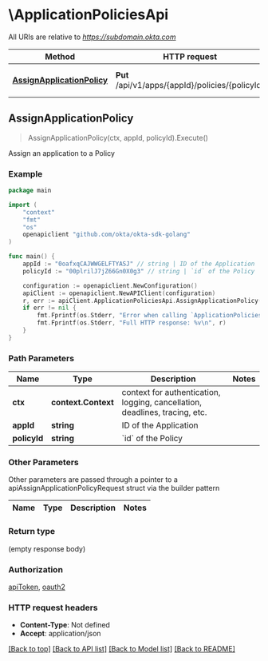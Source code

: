 # \ApplicationPoliciesApi

All URIs are relative to *https://subdomain.okta.com*

Method | HTTP request | Description
------------- | ------------- | -------------
[**AssignApplicationPolicy**](ApplicationPoliciesApi.md#AssignApplicationPolicy) | **Put** /api/v1/apps/{appId}/policies/{policyId} | Assign an application to a Policy



## AssignApplicationPolicy

> AssignApplicationPolicy(ctx, appId, policyId).Execute()

Assign an application to a Policy



### Example

```go
package main

import (
    "context"
    "fmt"
    "os"
    openapiclient "github.com/okta/okta-sdk-golang"
)

func main() {
    appId := "0oafxqCAJWWGELFTYASJ" // string | ID of the Application
    policyId := "00plrilJ7jZ66Gn0X0g3" // string | `id` of the Policy

    configuration := openapiclient.NewConfiguration()
    apiClient := openapiclient.NewAPIClient(configuration)
    r, err := apiClient.ApplicationPoliciesApi.AssignApplicationPolicy(context.Background(), appId, policyId).Execute()
    if err != nil {
        fmt.Fprintf(os.Stderr, "Error when calling `ApplicationPoliciesApi.AssignApplicationPolicy``: %v\n", err)
        fmt.Fprintf(os.Stderr, "Full HTTP response: %v\n", r)
    }
}
```

### Path Parameters


Name | Type | Description  | Notes
------------- | ------------- | ------------- | -------------
**ctx** | **context.Context** | context for authentication, logging, cancellation, deadlines, tracing, etc.
**appId** | **string** | ID of the Application | 
**policyId** | **string** | &#x60;id&#x60; of the Policy | 

### Other Parameters

Other parameters are passed through a pointer to a apiAssignApplicationPolicyRequest struct via the builder pattern


Name | Type | Description  | Notes
------------- | ------------- | ------------- | -------------



### Return type

 (empty response body)

### Authorization

[apiToken](../README.md#apiToken), [oauth2](../README.md#oauth2)

### HTTP request headers

- **Content-Type**: Not defined
- **Accept**: application/json

[[Back to top]](#) [[Back to API list]](../README.md#documentation-for-api-endpoints)
[[Back to Model list]](../README.md#documentation-for-models)
[[Back to README]](../README.md)

